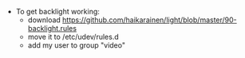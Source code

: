 - To get backlight working:
  - download https://github.com/haikarainen/light/blob/master/90-backlight.rules
  - move it to /etc/udev/rules.d
  - add my user to group "video"
